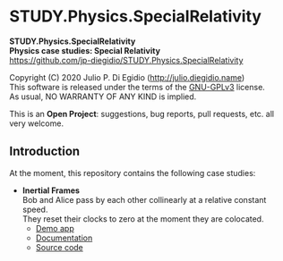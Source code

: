 # STUDY.Physics.SpecialRelativity

**STUDY.Physics.SpecialRelativity**  
**Physics case studies: Special Relativity**  
https://github.com/jp-diegidio/STUDY.Physics.SpecialRelativity

Copyright (C) 2020 Julio P. Di Egidio (http://julio.diegidio.name)  
This software is released under the terms of the
[GNU-GPLv3](https://www.gnu.org/licenses/gpl-3.0.html) license.  
As usual, NO WARRANTY OF ANY KIND is implied.

This is an **Open Project**: suggestions, bug reports, pull requests, etc. all
very welcome.

## Introduction

At the moment, this repository contains the following case studies:

- **Inertial Frames**  
  Bob and Alice pass by each other collinearly at a relative constant speed.  
  They reset their clocks to zero at the moment they are colocated.
  - [Demo app](https://jp-diegidio.github.io/STUDY.Physics.SpecialRelativity/InertialFrames/App/index.html)
  - [Documentation](https://jp-diegidio.github.io/STUDY.Physics.SpecialRelativity/InertialFrames/Docs/sr.inertial)
  - [Source code](https://github.com/jp-diegidio/STUDY.Physics.SpecialRelativity/blob/master/InertialFrames)
